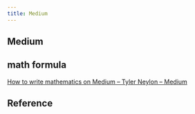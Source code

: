 ```yaml
---
title: Medium
---
```


## Medium

## math formula
 [How to write mathematics on Medium – Tyler Neylon – Medium](https://medium.com/@tylerneylon/how-to-write-mathematics-on-medium-f89aa45c42a0)

## Reference

